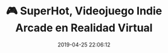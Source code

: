 ---
author_profile: false
title: "🎮 SuperHot, Videojuego Indie Arcade en Realidad Virtual"
description: "🎮 SuperHot, Videojuego Indie Arcade en Realidad Virtual"
excerpt: "🎮 SuperHot, Videojuego Indie Arcade en Realidad Virtual"
header:
  video:
    id: jT11OEiA9x4
    provider: youtube
comments: true
date: 2019-04-25 22:06:12
tags:
- Arcade
- Realidad Virtual
- Trailer
categories:
- Vídeo Videojuegos
sidebar:
- title: "Menú de Vídeos"
  nav: vteca
---